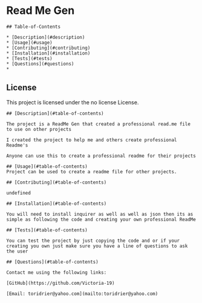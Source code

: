 # Read Me Gen
  
  
    ## Table-of-Contents
  
    * [Description](#description)
    * [Usage](#usage)
    * [Contributing](#contributing)
    * [Installation](#installation)
    * [Tests](#tests)
    * [Questions](#questions)
    * 
  ## License
  
  
  
  This project is licensed under the no license License. 
      
    
    ## [Description](#table-of-contents)
  
    The project is a ReadMe Gen that created a professional read.me file to use on other projects 
  
    I created the project to help me and others create professional Readme's
  
    Anyone can use this to create a professional readme for their projects
  
    ## [Usage](#table-of-contents)
    Project can be used to create a readme file for other projects.
   
    ## [Contributing](#table-of-contents)
    
    undefined
  
    ## [Installation](#table-of-contents)

    You will need to install inquirer as well as well as json then its as simple as following the code and creating your own professional ReadMe
  
    ## [Tests](#table-of-contents)
  
    You can test the project by just copying the code and or if your creating you own just make sure you have a line of questions to ask the user
  
    ## [Questions](#table-of-contents)
  
    Contact me using the following links:
  
    [GitHub](https://github.com/Victoria-19)
  
    [Email: toridrier@yahoo.com](mailto:toridrier@yahoo.com)
